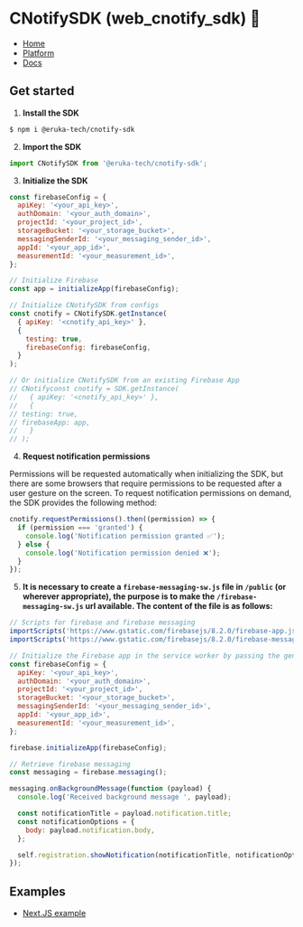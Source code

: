 # CNotifySDK (web_cnotify_sdk) 🔔

- [Home](https://cnotify.me)
- [Platform](https://app.cnotify.me)
- [Docs](https://docs.cnotify.me)

## Get started

1. **Install the SDK**

```bash
$ npm i @eruka-tech/cnotify-sdk
```

2. **Import the SDK**

```javascript
import CNotifySDK from '@eruka-tech/cnotify-sdk';
```

3. **Initialize the SDK**

```javascript
const firebaseConfig = {
  apiKey: '<your_api_key>',
  authDomain: '<your_auth_domain>',
  projectId: '<your_project_id>',
  storageBucket: '<your_storage_bucket>',
  messagingSenderId: '<your_messaging_sender_id>',
  appId: '<your_app_id>',
  measurementId: '<your_measurement_id>',
};

// Initialize Firebase
const app = initializeApp(firebaseConfig);

// Initialize CNotifySDK from configs
const cnotify = CNotifySDK.getInstance(
  { apiKey: '<cnotify_api_key>' },
  {
    testing: true,
    firebaseConfig: firebaseConfig,
  }
);

// Or initialize CNotifySDK from an existing Firebase App
// CNotifyconst cnotify = SDK.getInstance(
//   { apiKey: '<cnotify_api_key>' },
//   {
// testing: true,
// firebaseApp: app,
//   }
// );
```

4. **Request notification permissions**

Permissions will be requested automatically when initializing the SDK, but there are some browsers that require permissions to be requested after a user gesture on the screen. To request notification permissions on demand, the SDK provides the following method:

```javascript
cnotify.requestPermissions().then((permission) => {
  if (permission === 'granted') {
    console.log('Notification permission granted ✅');
  } else {
    console.log('Notification permission denied ❌');
  }
});
```

5. **It is necessary to create a `firebase-messaging-sw.js` file in `/public` (or wherever appropriate), the purpose is to make the `/firebase-messaging-sw.js` url available. The content of the file is as follows:**

```javascript
// Scripts for firebase and firebase messaging
importScripts('https://www.gstatic.com/firebasejs/8.2.0/firebase-app.js');
importScripts('https://www.gstatic.com/firebasejs/8.2.0/firebase-messaging.js');

// Initialize the Firebase app in the service worker by passing the generated config
const firebaseConfig = {
  apiKey: '<your_api_key>',
  authDomain: '<your_auth_domain>',
  projectId: '<your_project_id>',
  storageBucket: '<your_storage_bucket>',
  messagingSenderId: '<your_messaging_sender_id>',
  appId: '<your_app_id>',
  measurementId: '<your_measurement_id>',
};

firebase.initializeApp(firebaseConfig);

// Retrieve firebase messaging
const messaging = firebase.messaging();

messaging.onBackgroundMessage(function (payload) {
  console.log('Received background message ', payload);

  const notificationTitle = payload.notification.title;
  const notificationOptions = {
    body: payload.notification.body,
  };

  self.registration.showNotification(notificationTitle, notificationOptions);
});
```

## Examples

- [Next.JS example](https://github.com/tlofano/cnotify_nextjs_example)

